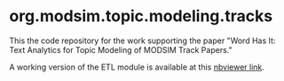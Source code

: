 # org.modsim.topic.modeling.tracks
This the code repository for the work supporting the paper "Word Has It: Text Analytics for Topic Modeling of MODSIM Track Papers."

A working version of the ETL module is available at this [nbviewer link](https://nbviewer.jupyter.org/github/jgendron/org.modsim.topic.modeling.tracks/blob/master/module_ETL%20for%20text%20modeling.ipynb).

